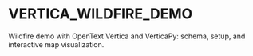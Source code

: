 # VERTICA_WILDFIRE_DEMO
Wildfire demo with OpenText Vertica and VerticaPy: schema, setup, and interactive map visualization.
